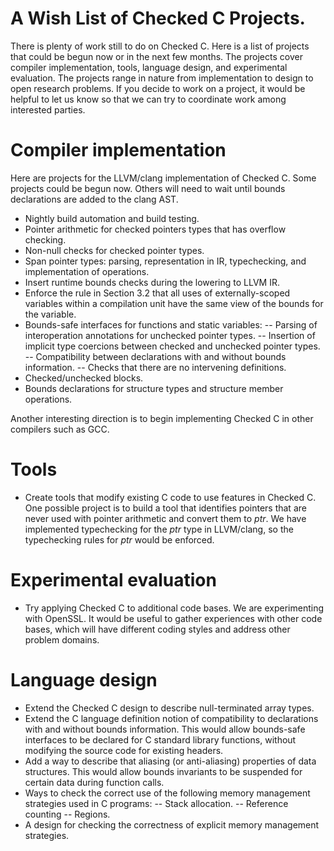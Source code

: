 # A Wish List of Checked C Projects.

There is plenty of work still to do on Checked C. Here is a list of projects 
that could be begun now or in the next few months.  The projects cover compiler
implementation, tools, language design, and experimental evaluation.  The 
projects range in nature from implementation to design to open research
problems.  If you decide to work on a project, it would be helpful to let us
know so that we can try to coordinate work among interested parties.

# Compiler implementation

Here are projects for the LLVM/clang implementation of Checked C.  Some 
projects could be begun now.  Others will need to wait until bounds declarations
are added to the clang AST.

- Nightly build automation and build testing.
- Pointer arithmetic for checked pointers types that has overflow checking.
- Non-null checks for checked pointer types.
- Span pointer types: parsing, representation in IR, typechecking, and
  implementation of operations.
- Insert runtime bounds checks during the lowering to LLVM IR.
- Enforce the rule in Section 3.2 that all uses of externally-scoped variables
  within a compilation unit have the same view of the bounds for the variable.
-  Bounds-safe interfaces for functions and static variables:
-- Parsing of interoperation annotations for unchecked pointer types.
-- Insertion of implicit type coercions between checked and unchecked pointer
   types.
-- Compatibility between declarations with and without bounds information.
-- Checks that there are no intervening definitions.
-  Checked/unchecked blocks.
- Bounds declarations for structure types and structure member operations.

Another interesting direction is to begin implementing Checked C in other
compilers such as GCC.

# Tools

- Create tools that modify existing C code to use features in Checked C. One possible project 
  is to build a tool that identifies pointers that are never used with pointer arithmetic
  and convert them to _ptr_.  We have implemented typechecking for the _ptr_ type in LLVM/clang,
  so the typechecking rules for _ptr_ would be enforced.

# Experimental evaluation

- Try applying Checked C to additional code bases.  We are experimenting with OpenSSL.
  It would be useful to gather experiences with other code bases, which will have
  different coding styles and address other problem domains.  

# Language design

- Extend the Checked C design to describe null-terminated array types.
- Extend the C language definition notion of compatibility to declarations
  with and without bounds information. This would allow bounds-safe
  interfaces to be declared for C standard library functions, without 
  modifying the source code for existing headers.
- Add a way to describe that aliasing (or anti-aliasing) properties of data
  structures.  This would allow bounds invariants to be suspended for certain
  data during function calls.
- Ways to check the correct use of the following memory management strategies
  used in C programs:
-- Stack allocation.
-- Reference counting
-- Regions.
- A design for checking the correctness of explicit memory management
strategies.






